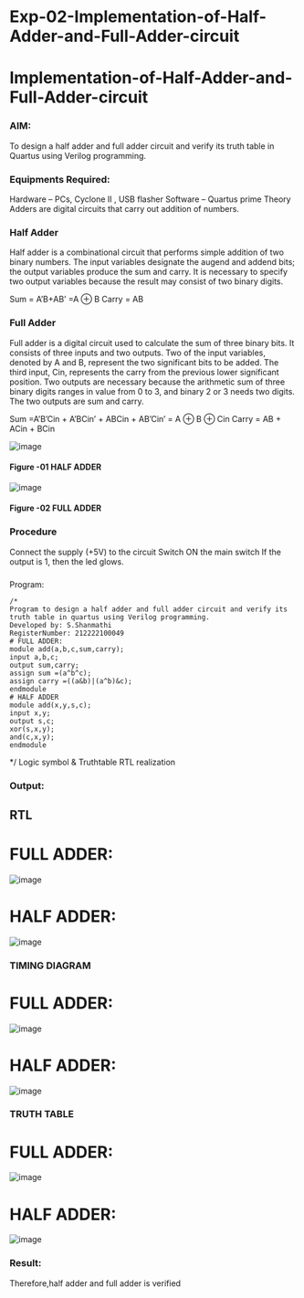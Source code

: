 # Exp-02-Implementation-of-Half-Adder-and-Full-Adder-circuit

# Implementation-of-Half-Adder-and-Full-Adder-circuit
### AIM:
To design a half adder and full adder circuit and verify its truth table in Quartus using Verilog programming.

### Equipments Required:
Hardware – PCs, Cyclone II , USB flasher
Software – Quartus prime
Theory
Adders are digital circuits that carry out addition of numbers.

### Half Adder
Half adder is a combinational circuit that performs simple addition of two binary numbers. The input variables designate the augend and addend bits; the output variables produce the sum and carry. It is necessary to specify two output variables because the result may consist of two binary digits.

Sum = A’B+AB’ =A ⊕ B Carry = AB

### Full Adder
Full adder is a digital circuit used to calculate the sum of three binary bits. It consists of three inputs and two outputs. Two of the input variables, denoted by A and B, represent the two significant bits to be added. The third input, Cin, represents the carry from the previous lower significant position. Two outputs are necessary because the arithmetic sum of three binary digits ranges in value from 0 to 3, and binary 2 or 3 needs two digits. The two outputs are sum and carry.

Sum =A’B’Cin + A’BCin’ + ABCin + AB’Cin’ = A ⊕ B ⊕ Cin Carry = AB + ACin + BCin

 ![image](https://user-images.githubusercontent.com/36288975/163552156-a13e5a56-c638-4110-97d9-8896907c8d25.png)

#### Figure -01 HALF ADDER 


![image](https://user-images.githubusercontent.com/36288975/163552057-b3547877-6d07-45b4-b7e0-bcfebfad9e1d.png)

#### Figure -02 FULL ADDER 

### Procedure

Connect the supply (+5V) to the circuit
Switch ON the main switch
If the output is 1, then the led glows.
### 
Program:
```
/*
Program to design a half adder and full adder circuit and verify its truth table in quartus using Verilog programming.
Developed by: S.Shanmathi
RegisterNumber: 212222100049
# FULL ADDER:
module add(a,b,c,sum,carry);
input a,b,c;
output sum,carry;
assign sum =(a^b^c);
assign carry =((a&b)|(a^b)&c);
endmodule
# HALF ADDER
module add(x,y,s,c);
input x,y;
output s,c;
xor(s,x,y);
and(c,x,y);
endmodule
```
*/
Logic symbol & Truthtable
RTL realization

### Output:
## RTL
# FULL ADDER:
![image](https://user-images.githubusercontent.com/121243595/234776534-2babd134-d77c-421c-927d-d0ff1c6e1fc2.png)

# HALF ADDER:
![image](https://user-images.githubusercontent.com/121243595/234779032-46311d2b-d843-4352-9c87-b97e0737155d.png)

### TIMING DIAGRAM
# FULL ADDER:
![image](https://user-images.githubusercontent.com/121243595/234778400-d27e7d89-fee5-456a-a037-47a53c74c0fd.png)
# HALF ADDER:
![image](https://user-images.githubusercontent.com/121243595/234779373-0cecf3b3-9db2-4da4-bc06-32b15f837f24.png)


### TRUTH TABLE 
# FULL ADDER:
![image](https://user-images.githubusercontent.com/121243595/234778696-b3334407-4c60-43f3-bd11-2c43a4ba0c33.png)
# HALF ADDER:
![image](https://user-images.githubusercontent.com/121243595/234780160-83b4cad7-01b7-463f-8c67-381cc5fcbc81.png)

### Result:
Therefore,half adder and full adder is verified

